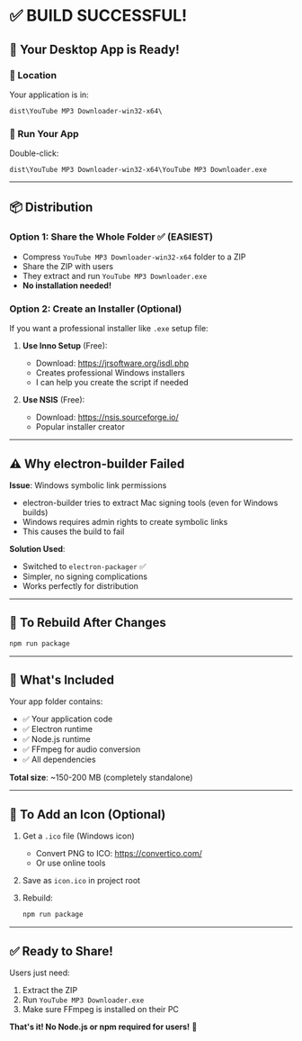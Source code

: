 # ✅ BUILD SUCCESSFUL!

## 🎉 Your Desktop App is Ready!

### 📁 Location
Your application is in:
```
dist\YouTube MP3 Downloader-win32-x64\
```

### 🚀 Run Your App
Double-click:
```
dist\YouTube MP3 Downloader-win32-x64\YouTube MP3 Downloader.exe
```

---

## 📦 Distribution

### Option 1: Share the Whole Folder ✅ (EASIEST)
- Compress `YouTube MP3 Downloader-win32-x64` folder to a ZIP
- Share the ZIP with users
- They extract and run `YouTube MP3 Downloader.exe`
- **No installation needed!**

### Option 2: Create an Installer (Optional)
If you want a professional installer like `.exe` setup file:

1. **Use Inno Setup** (Free):
   - Download: https://jrsoftware.org/isdl.php
   - Creates professional Windows installers
   - I can help you create the script if needed

2. **Use NSIS** (Free):
   - Download: https://nsis.sourceforge.io/
   - Popular installer creator

---

## ⚠️ Why electron-builder Failed

**Issue**: Windows symbolic link permissions
- electron-builder tries to extract Mac signing tools (even for Windows builds)
- Windows requires admin rights to create symbolic links
- This causes the build to fail

**Solution Used**: 
- Switched to `electron-packager` ✅
- Simpler, no signing complications
- Works perfectly for distribution

---

## 🔄 To Rebuild After Changes

```powershell
npm run package
```

---

## 📝 What's Included

Your app folder contains:
- ✅ Your application code
- ✅ Electron runtime
- ✅ Node.js runtime
- ✅ FFmpeg for audio conversion
- ✅ All dependencies

**Total size**: ~150-200 MB (completely standalone)

---

## 🎨 To Add an Icon (Optional)

1. Get a `.ico` file (Windows icon)
   - Convert PNG to ICO: https://convertico.com/
   - Or use online tools

2. Save as `icon.ico` in project root

3. Rebuild:
   ```powershell
   npm run package
   ```

---

## ✅ Ready to Share!

Users just need:
1. Extract the ZIP
2. Run `YouTube MP3 Downloader.exe`
3. Make sure FFmpeg is installed on their PC

**That's it! No Node.js or npm required for users!** 🎉
